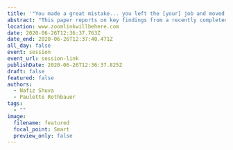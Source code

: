 ```yaml
---
title: '"You made a great mistake... you left the [your] job and moved to Canada": A study on the information experiences of Bangladeshi immigrants in Canada'
abstract: "This paper reports on key findings from a recently completed doctoral study into the transitional information behaviour of Bangladeshi immigrants to Canada. The study uses a mixed method approach including semi-structured interviews (n=60) and surveys (n=205) with Bangladeshi immigrants who arrived in Canada between the years of 1971 and 2017. We discuss the information experience of participants in terms of their personal networks, information sharing fear, and information intelligence."
location: www.zoomlinkwillbehere.com
date: 2020-06-26T12:36:37.763Z
date_end: 2020-06-26T12:37:40.471Z
all_day: false
event: session
event_url: session-link
publishDate: 2020-06-26T12:36:37.825Z
draft: false
featured: false
authors:
  - Nafiz Shuva
  - Paulette Rothbauer
tags:
  - ""
image:
  filename: featured
  focal_point: Smart
  preview_only: false
---
```


